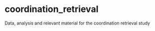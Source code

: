 # coordination_retrieval
Data, analysis and relevant material for the coordination retrieval study 
